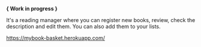 **{ Work in progress }**

It's a reading manager where you can register new books, review, check the description and edit them. 
You can also add them to your lists.

https://mybook-basket.herokuapp.com/
